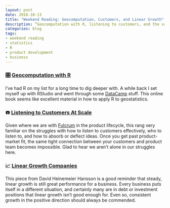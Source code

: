 ```yaml
---
layout: post
date: 2018-10-13
title: "Weekend Reading: Geocomputation, Customers, and Linear Growth"
description: “Geocomputation with R, listening to customers, and the value of linear growth.”
categories: blog
tags:
- weekend reading
- statistics
- R
- product development
- business
---
```


### 🎛 [Geocomputation with R](http://geocompr.robinlovelace.net/) 

I’ve had R on my list for a long time to dig deeper with. A while back I set myself up with RStudio and went through some [DataCamp]() stuff. This online book seems like excellent material in how to apply R to geostatistics.

### ☎️ [Listening to Customers At Scale](https://medium.learningbyshipping.com/listening-to-customers-b0d4f6a3b275)

Given where we are with [Fulcrum](https://www.fulcrumapp.com) in the product lifecycle, this rang very familiar on the struggles with how to listen to customers effectively, who to listen to, and how to absorb or deflect ideas. Once you get past product-market fit, the same tight connection between your customers and product team becomes impossible. Glad to hear we aren’t alone in our struggles here.

### 📈 [Linear Growth Companies](https://m.signalvnoise.com/the-world-needs-more-modest-linear-growth-companies-please-make-some-609b5a10a9e0)

This piece from David Heinemeier Hansson is a good reminder that steady, linear growth is still great performance for a business. Every business puts itself in a different situation, and certainly many are in debt or investment positions that linear growth isn’t good enough for. Even so, consistent growth in the positive direction should always be commended.

